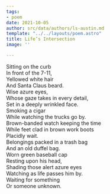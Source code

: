 ```yaml
---
tags:
- poem
date: 2021-10-05
author: src/data/authors/ls-austin.md
template: "../../layouts/poem.astro"
title: Life’s Intersection
image: ''

---
```

Sitting on the curb  
In front of the 7-11,  
Yellowed white hair  
And Santa Claus beard.  
Wise azure eyes,  
Whose gaze takes in every detail,  
Set in a deeply wrinkled face.  
Smoking a cigar  
While watching the trucks go by.  
Brown-banded watch keeping the time  
While feet clad in brown work boots  
Placidly wait.  
Belongings packed in a trash bag  
And an old duffel bag.  
Worn green baseball cap  
Resting upon his head,  
Shading those alert azure eyes  
Watching as life passes him by.  
Waiting for something  
Or someone unknown.